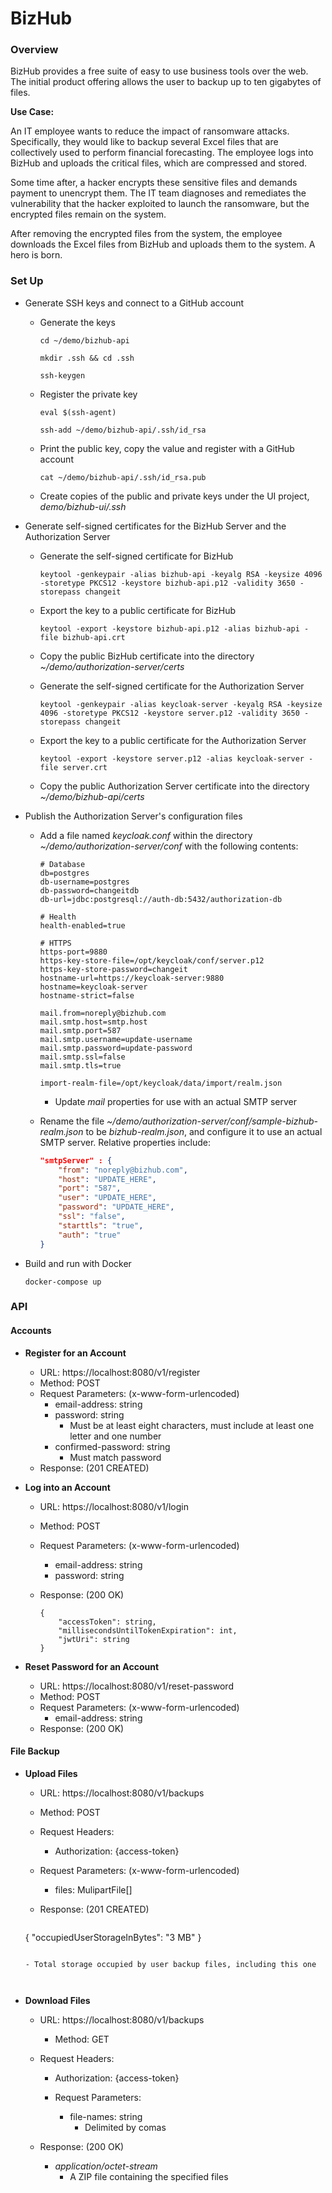 # BizHub

### Overview

BizHub provides a free suite of easy to use business tools over the web. The initial product offering allows the user to backup up to ten gigabytes of files.

**Use Case:**

An IT employee wants to reduce the impact of ransomware attacks. Specifically, they would like to backup several Excel files that are collectively used to perform financial forecasting.  The employee logs into BizHub and uploads the critical files, which are compressed and stored.

Some time after, a hacker encrypts these sensitive files and demands payment to unencrypt them. The IT team diagnoses and remediates the vulnerability that the hacker exploited to launch the ransomware, but the encrypted files remain on the system.

After removing the encrypted files from the system, the employee downloads the Excel files from BizHub and uploads them to the system. A hero is born.

### Set Up

- Generate SSH keys and connect to a GitHub account

  - Generate the keys

    ```
    cd ~/demo/bizhub-api
    
    mkdir .ssh && cd .ssh
    
    ssh-keygen
    ```

  - Register the private key

    ```
    eval $(ssh-agent)
    
    ssh-add ~/demo/bizhub-api/.ssh/id_rsa
    ```

  - Print the public key, copy the value and register with a GitHub account

    ```
    cat ~/demo/bizhub-api/.ssh/id_rsa.pub
    ```
    
  - Create copies of the public and private keys under the UI project, *demo/bizhub-ui/.ssh* 

- Generate self-signed certificates for the BizHub Server and the Authorization Server

  - Generate the self-signed certificate for BizHub

    ```
    keytool -genkeypair -alias bizhub-api -keyalg RSA -keysize 4096 -storetype PKCS12 -keystore bizhub-api.p12 -validity 3650 -storepass changeit
    ```

  - Export the key to a public certificate for BizHub

    ```
    keytool -export -keystore bizhub-api.p12 -alias bizhub-api -file bizhub-api.crt
    ```

  - Copy the public BizHub certificate into the directory *~/demo/authorization-server/certs*

  - Generate the self-signed certificate for the Authorization Server

    ```
    keytool -genkeypair -alias keycloak-server -keyalg RSA -keysize 4096 -storetype PKCS12 -keystore server.p12 -validity 3650 -storepass changeit
    ```

  - Export the key to a public certificate for the Authorization Server

    ```
    keytool -export -keystore server.p12 -alias keycloak-server -file server.crt
    ```

  - Copy the public Authorization Server certificate into the directory *~/demo/bizhub-api/certs*

- Publish the Authorization Server's configuration files

  - Add a file named *keycloak.conf* within the directory *~/demo/authorization-server/conf* with the following contents:

    ```
    # Database
    db=postgres
    db-username=postgres
    db-password=changeitdb
    db-url=jdbc:postgresql://auth-db:5432/authorization-db
    
    # Health
    health-enabled=true
    
    # HTTPS
    https-port=9880
    https-key-store-file=/opt/keycloak/conf/server.p12
    https-key-store-password=changeit
    hostname-url=https://keycloak-server:9880
    hostname=keycloak-server
    hostname-strict=false
    
    mail.from=noreply@bizhub.com
    mail.smtp.host=smtp.host
    mail.smtp.port=587
    mail.smtp.username=update-username
    mail.smtp.password=update-password
    mail.smtp.ssl=false
    mail.smtp.tls=true
    
    import-realm-file=/opt/keycloak/data/import/realm.json
    ```

    - Update *mail* properties for use with an actual SMTP server

  - Rename the file *~/demo/authorization-server/conf/sample-bizhub-realm.json* to be *bizhub-realm.json*, and configure it to use an actual SMTP server. Relative properties include:

    ```json
    "smtpServer" : {
        "from": "noreply@bizhub.com",
        "host": "UPDATE_HERE",
        "port": "587",
        "user": "UPDATE_HERE",
        "password": "UPDATE_HERE",
        "ssl": "false",
        "starttls": "true",
        "auth": "true"
    }
    ```

- Build and run with Docker

  ```
  docker-compose up
  ```

  

### API

#### Accounts

- **Register for an Account**
  - URL: https://localhost:8080/v1/register
  - Method: POST
  - Request Parameters: (x-www-form-urlencoded)
    - email-address: string
    - password: string
      - Must be at least eight characters, must include at least one letter and one number
    - confirmed-password: string
      - Must match password
  - Response: (201 CREATED)



- **Log into an Account**

  - URL: https://localhost:8080/v1/login

  - Method: POST

  - Request Parameters: (x-www-form-urlencoded)

    - email-address: string
    - password: string

  - Response: (200 OK)

    ```
    {
    	"accessToken": string,
    	"millisecondsUntilTokenExpiration": int,
    	"jwtUri": string
    }
    ```



- **Reset Password for an Account**
  - URL: https://localhost:8080/v1/reset-password
  - Method: POST
  - Request Parameters: (x-www-form-urlencoded)
    - email-address: string
  - Response: (200 OK)



#### File Backup

- **Upload Files**

  - URL: https://localhost:8080/v1/backups

  - Method: POST

  - Request Headers:

    - Authorization: {access-token}

  - Request Parameters: (x-www-form-urlencoded)

    - files: MulipartFile[]
    
  - Response: (201 CREATED)

    ```
  {
    	"occupiedUserStorageInBytes": "3 MB"
    }
    ```
    
    - Total storage occupied by user backup files, including this one



- **Download Files**
  - URL: https://localhost:8080/v1/backups
    - Method: GET
  - Request Headers:
    
    - Authorization: {access-token}
    - Request Parameters:

      - file-names: string
        - Delimited by comas
  - Response: (200 OK)
    - *application/octet-stream*
      - A ZIP file containing the specified files